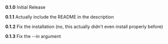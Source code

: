 **0.1.0** Initial Release

**0.1.1** Actually include the README in the description

**0.1.2** Fix the installation (no, this actually didn't even install properly before)

**0.1.3** Fix the --in argument
